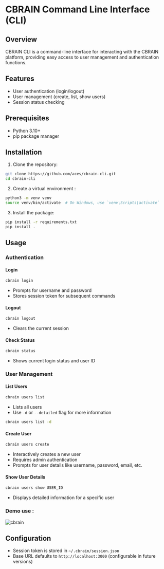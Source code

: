 # CBRAIN Command Line Interface (CLI)

## Overview

CBRAIN CLI is a command-line interface for interacting with the CBRAIN platform, providing easy access to user management and authentication functions.

## Features

- User authentication (login/logout)
- User management (create, list, show users)
- Session status checking

## Prerequisites

- Python 3.10+
- pip package manager

## Installation
 

1. Clone the repository:
```bash
git clone https://github.com/aces/cbrain-cli.git
cd cbrain-cli
```

2. Create a virtual environment :
```bash
python3 -m venv venv
source venv/bin/activate  # On Windows, use `venv\Scripts\activate`
```

3. Install the package:
```bash
pip install -r requirements.txt
pip install .
```

## Usage

### Authentication

#### Login
```bash
cbrain login
```
- Prompts for username and password
- Stores session token for subsequent commands

#### Logout
```bash
cbrain logout
```
- Clears the current session

#### Check Status
```bash
cbrain status
```
- Shows current login status and user ID

### User Management

#### List Users
```bash
cbrain users list
```
- Lists all users
- Use `-d` or `--detailed` flag for more information
```bash
cbrain users list -d
```

#### Create User
```bash
cbrain users create
```
- Interactively creates a new user
- Requires admin authentication
- Prompts for user details like username, password, email, etc.

#### Show User Details
```bash
cbrain users show USER_ID
```
- Displays detailed information for a specific user
  
### Demo use :
![cbrain](https://github.com/user-attachments/assets/d40c92e0-a8e8-4880-8d1c-8ebfbca64890)



## Configuration

- Session token is stored in `~/.cbrain/session.json`
- Base URL defaults to `http://localhost:3000` (configurable in future versions)

 
